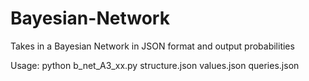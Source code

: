 # Bayesian-Network
Takes in a Bayesian Network in JSON format and output probabilities


Usage: python b_net_A3_xx.py structure.json values.json queries.json
